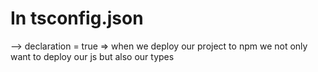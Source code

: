# In tsconfig.json

--> declaration = true => when we deploy our project to npm we not only want to deploy our js but also our types 